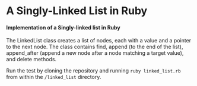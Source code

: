 # A Singly-Linked List in Ruby
#### Implementation of a Singly-linked list in Ruby
The LinkedList class creates a list of nodes, each with a value and a pointer to the next node. The class contains find, append (to the end of the list), append_after (append a new node after a node matching a target value), and delete methods.

Run the test by cloning the repository and running `ruby linked_list.rb` from within the `/linked_list` directory.